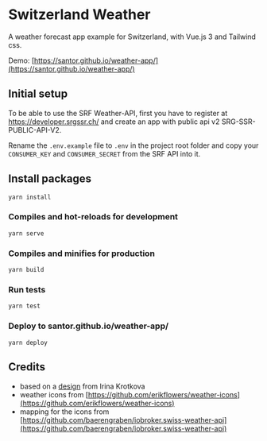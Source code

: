 # Switzerland Weather

A weather forecast app example for Switzerland, with Vue.js 3 and Tailwind css.

Demo: [https://santor.github.io/weather-app/](https://santor.github.io/weather-app/)

## Initial setup

To be able to use the SRF Weather-API, first you have to register at https://developer.srgssr.ch/ and create an app with public api v2 SRG-SSR-PUBLIC-API-V2.

Rename the `.env.example` file to `.env` in the project root folder and copy your `CONSUMER_KEY` and `CONSUMER_SECRET` from the SRF API into it.

## Install packages

```
yarn install
```

### Compiles and hot-reloads for development

```
yarn serve
```

### Compiles and minifies for production

```
yarn build
```

### Run tests

```
yarn test
```

### Deploy to santor.github.io/weather-app/

```
yarn deploy
```

###

## Credits

- based on a [design](https://dribbble.com/shots/10979569-Card-weather) from Irina Krotkova
- weather icons from [https://github.com/erikflowers/weather-icons](https://github.com/erikflowers/weather-icons)
- mapping for the icons from [https://github.com/baerengraben/iobroker.swiss-weather-api](https://github.com/baerengraben/iobroker.swiss-weather-api)
